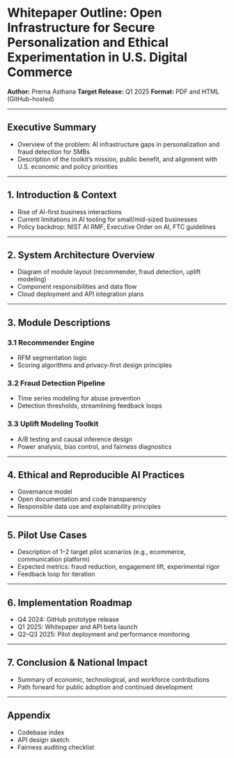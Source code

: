 # Whitepaper Outline: Open Infrastructure for Secure Personalization and Ethical Experimentation in U.S. Digital Commerce

**Author:** Prerna Asthana
**Target Release:** Q1 2025
**Format:** PDF and HTML (GitHub-hosted)

---

## Executive Summary

* Overview of the problem: AI infrastructure gaps in personalization and fraud detection for SMBs
* Description of the toolkit’s mission, public benefit, and alignment with U.S. economic and policy priorities

---

## 1. Introduction & Context

* Rise of AI-first business interactions
* Current limitations in AI tooling for small/mid-sized businesses
* Policy backdrop: NIST AI RMF, Executive Order on AI, FTC guidelines

---

## 2. System Architecture Overview

* Diagram of module layout (recommender, fraud detection, uplift modeling)
* Component responsibilities and data flow
* Cloud deployment and API integration plans

---

## 3. Module Descriptions

### 3.1 Recommender Engine

* RFM segmentation logic
* Scoring algorithms and privacy-first design principles

### 3.2 Fraud Detection Pipeline

* Time series modeling for abuse prevention
* Detection thresholds, streamlining feedback loops

### 3.3 Uplift Modeling Toolkit

* A/B testing and causal inference design
* Power analysis, bias control, and fairness diagnostics

---

## 4. Ethical and Reproducible AI Practices

* Governance model
* Open documentation and code transparency
* Responsible data use and explainability principles

---

## 5. Pilot Use Cases

* Description of 1–2 target pilot scenarios (e.g., ecommerce, communication platform)
* Expected metrics: fraud reduction, engagement lift, experimental rigor
* Feedback loop for iteration

---

## 6. Implementation Roadmap

* Q4 2024: GitHub prototype release
* Q1 2025: Whitepaper and API beta launch
* Q2–Q3 2025: Pilot deployment and performance monitoring

---

## 7. Conclusion & National Impact

* Summary of economic, technological, and workforce contributions
* Path forward for public adoption and continued development

---

## Appendix

* Codebase index
* API design sketch
* Fairness auditing checklist

